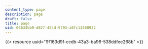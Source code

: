 ```yaml
---
content_type: page
description: page
draft: false
title: page
uid: 06634bb9-d827-454d-9793-a8fc12488922
---
```

{{< resource uuid="9f163d9f-ccdb-43a3-ba96-538ddfee268b" >}}